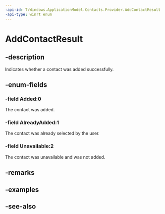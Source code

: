 ```yaml
---
-api-id: T:Windows.ApplicationModel.Contacts.Provider.AddContactResult
-api-type: winrt enum
---
```


<!-- Enumeration syntax
public enum Windows.ApplicationModel.Contacts.Provider.AddContactResult : int
-->

# AddContactResult

## -description
Indicates whether a contact was added successfully.

## -enum-fields
### -field Added:0
The contact was added.

### -field AlreadyAdded:1
The contact was already selected by the user.

### -field Unavailable:2
The contact was unavailable and was not added.


## -remarks

## -examples

## -see-also